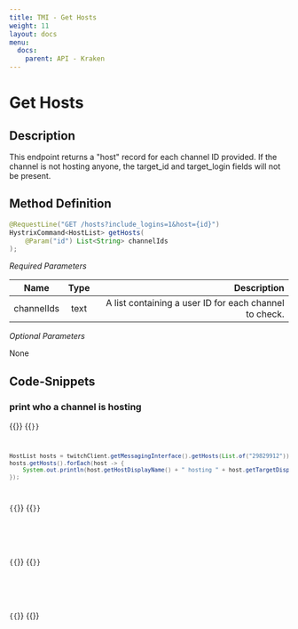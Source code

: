 ```yaml
---
title: TMI - Get Hosts
weight: 11
layout: docs
menu: 
  docs:
    parent: API - Kraken
---
```


# Get Hosts

## Description

This endpoint returns a "host" record for each channel ID provided. If the channel is not hosting anyone, the target_id 
and target_login fields will not be present.

## Method Definition

```java
@RequestLine("GET /hosts?include_logins=1&host={id}")
HystrixCommand<HostList> getHosts(
    @Param("id") List<String> channelIds
);
```

*Required Parameters*

| Name          | Type      | Description  |
| ------------- |:---------:| -----------------:|
| channelIds | text | A list containing a user ID for each channel to check. |

*Optional Parameters*

None

## Code-Snippets

### print who a channel is hosting

{{<codeblocks>}}
{{<code Java>}}
```java
HostList hosts = twitchClient.getMessagingInterface().getHosts(List.of("29829912")).execute();
hosts.getHosts().forEach(host -> {
    System.out.println(host.getHostDisplayName() + " hosting " + host.getTargetDisplayName());
});
```
{{</code>}}
{{<code Groovy>}}
```groovy

```
{{</code>}}
{{<code Kotlin>}}
```kotlin

```
{{</code>}}
{{</codeblocks>}}